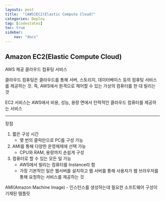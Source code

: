 ```yaml
---
layouts: post
title:  "[AWS]EC2(Elastic Compute Cloud)"
categories: Deploy
tag: [codestates]
toc: true
sidebar:
    nav: "docs"
---
```


## Amazon EC2(Elastic Compute Cloud)

AWS 제공 클라우드 컴퓨팅 서비스

클라우드 컴퓨팅은 클라우드를 통해 서버, 스토리지, 데이터베이스 등의 컴퓨팅 서비스를 제공하는 것. 즉, AWS에서 원격으로 제어할 수 있는 가상의 컴퓨터를 한 대 빌리는 것

EC2 서비스는 AWS에서 비용, 성능, 용량 면에서 탄력적인 클라우드 컴퓨터를 제공하는 서비스

---

장점

1. 짧은 구성 시간
   - 몇 번의 클릭만으로 PC를 구성 가능
2. AMI를 통해 다양한 운영체제에 선택 가능
   - CPU와 RAM, 용량까지 손쉽게 구성
3. 컴퓨터로 할 수 있는 모든 일 가능
   - AWS에서 빌리는 컴퓨터를 Instance라 함
   - 가장 기본적인 일은 웹서버를 설치하고 웹 서버를 통해 사용자가 웹 브라우저를 통해 요청하는 서비스를 제공하는 것

AMI(Amazon Machine Image) - 인스턴스를 생성하는데 필요한 소프트웨어 구성이 기재된 템플릿

